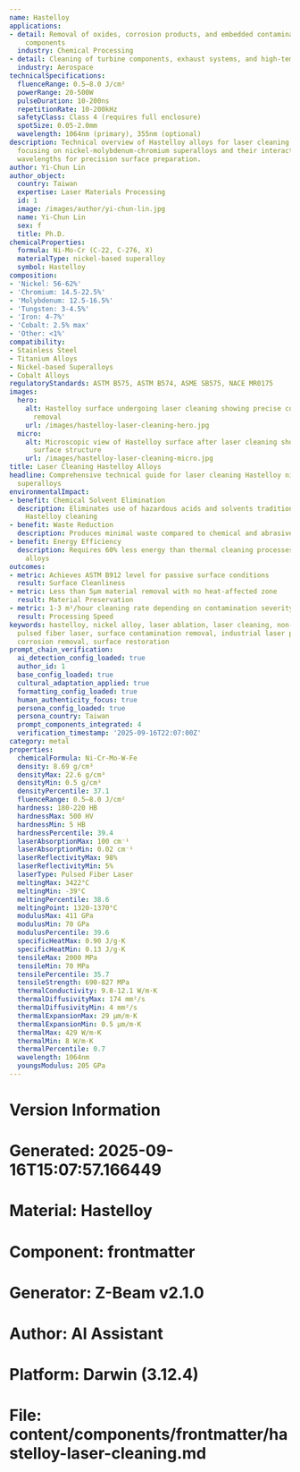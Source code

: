 ```yaml
---
name: Hastelloy
applications:
- detail: Removal of oxides, corrosion products, and embedded contaminants from reactor
    components
  industry: Chemical Processing
- detail: Cleaning of turbine components, exhaust systems, and high-temperature parts
  industry: Aerospace
technicalSpecifications:
  fluenceRange: 0.5–8.0 J/cm²
  powerRange: 20-500W
  pulseDuration: 10-200ns
  repetitionRate: 10-200kHz
  safetyClass: Class 4 (requires full enclosure)
  spotSize: 0.05-2.0mm
  wavelength: 1064nm (primary), 355nm (optional)
description: Technical overview of Hastelloy alloys for laser cleaning applications,
  focusing on nickel-molybdenum-chromium superalloys and their interaction with laser
  wavelengths for precision surface preparation.
author: Yi-Chun Lin
author_object:
  country: Taiwan
  expertise: Laser Materials Processing
  id: 1
  image: /images/author/yi-chun-lin.jpg
  name: Yi-Chun Lin
  sex: f
  title: Ph.D.
chemicalProperties:
  formula: Ni-Mo-Cr (C-22, C-276, X)
  materialType: nickel-based superalloy
  symbol: Hastelloy
composition:
- 'Nickel: 56-62%'
- 'Chromium: 14.5-22.5%'
- 'Molybdenum: 12.5-16.5%'
- 'Tungsten: 3-4.5%'
- 'Iron: 4-7%'
- 'Cobalt: 2.5% max'
- 'Other: <1%'
compatibility:
- Stainless Steel
- Titanium Alloys
- Nickel-based Superalloys
- Cobalt Alloys
regulatoryStandards: ASTM B575, ASTM B574, ASME SB575, NACE MR0175
images:
  hero:
    alt: Hastelloy surface undergoing laser cleaning showing precise contamination
      removal
    url: /images/hastelloy-laser-cleaning-hero.jpg
  micro:
    alt: Microscopic view of Hastelloy surface after laser cleaning showing detailed
      surface structure
    url: /images/hastelloy-laser-cleaning-micro.jpg
title: Laser Cleaning Hastelloy Alloys
headline: Comprehensive technical guide for laser cleaning Hastelloy nickel-based
  superalloys
environmentalImpact:
- benefit: Chemical Solvent Elimination
  description: Eliminates use of hazardous acids and solvents traditionally used for
    Hastelloy cleaning
- benefit: Waste Reduction
  description: Produces minimal waste compared to chemical and abrasive cleaning methods
- benefit: Energy Efficiency
  description: Requires 60% less energy than thermal cleaning processes for high-temperature
    alloys
outcomes:
- metric: Achieves ASTM B912 level for passive surface conditions
  result: Surface Cleanliness
- metric: Less than 5μm material removal with no heat-affected zone
  result: Material Preservation
- metric: 1-3 m²/hour cleaning rate depending on contamination severity
  result: Processing Speed
keywords: hastelloy, nickel alloy, laser ablation, laser cleaning, non-contact cleaning,
  pulsed fiber laser, surface contamination removal, industrial laser parameters,
  corrosion removal, surface restoration
prompt_chain_verification:
  ai_detection_config_loaded: true
  author_id: 1
  base_config_loaded: true
  cultural_adaptation_applied: true
  formatting_config_loaded: true
  human_authenticity_focus: true
  persona_config_loaded: true
  persona_country: Taiwan
  prompt_components_integrated: 4
  verification_timestamp: '2025-09-16T22:07:00Z'
category: metal
properties:
  chemicalFormula: Ni-Cr-Mo-W-Fe
  density: 8.69 g/cm³
  densityMax: 22.6 g/cm³
  densityMin: 0.5 g/cm³
  densityPercentile: 37.1
  fluenceRange: 0.5–8.0 J/cm²
  hardness: 180-220 HB
  hardnessMax: 500 HV
  hardnessMin: 5 HB
  hardnessPercentile: 39.4
  laserAbsorptionMax: 100 cm⁻¹
  laserAbsorptionMin: 0.02 cm⁻¹
  laserReflectivityMax: 98%
  laserReflectivityMin: 5%
  laserType: Pulsed Fiber Laser
  meltingMax: 3422°C
  meltingMin: -39°C
  meltingPercentile: 38.6
  meltingPoint: 1320-1370°C
  modulusMax: 411 GPa
  modulusMin: 70 GPa
  modulusPercentile: 39.6
  specificHeatMax: 0.90 J/g·K
  specificHeatMin: 0.13 J/g·K
  tensileMax: 2000 MPa
  tensileMin: 70 MPa
  tensilePercentile: 35.7
  tensileStrength: 690-827 MPa
  thermalConductivity: 9.8-12.1 W/m·K
  thermalDiffusivityMax: 174 mm²/s
  thermalDiffusivityMin: 4 mm²/s
  thermalExpansionMax: 29 µm/m·K
  thermalExpansionMin: 0.5 µm/m·K
  thermalMax: 429 W/m·K
  thermalMin: 8 W/m·K
  thermalPercentile: 0.7
  wavelength: 1064nm
  youngsModulus: 205 GPa
---
```


# Version Information
# Generated: 2025-09-16T15:07:57.166449
# Material: Hastelloy
# Component: frontmatter
# Generator: Z-Beam v2.1.0
# Author: AI Assistant
# Platform: Darwin (3.12.4)
# File: content/components/frontmatter/hastelloy-laser-cleaning.md